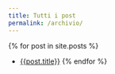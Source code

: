 ```yaml
---
title: Tutti i post
permalink: /archivio/
---
```


{% for post in site.posts %}
- [{{post.title}}]({{post.url}})
{% endfor %}


